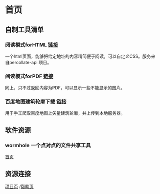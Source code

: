 首页
===

自制工具清单
----
### 阅读模式forHTML [链接](http://rywiki.github.io/tools/slimviewer.html) 

一个html页面，能够把给定地址的内容精简便于阅读，可以自定义CSS。服务来自percollate-api 项目。

### 阅读模式forPDF [链接](http://rywiki.github.io/tools/slimviewer.pdf.html) 

同上，只不过返回内容为PDF，可以显示一些不能显示的图片。

### 百度地图建筑轮廓下载 [链接](/tools/baidu/building.html)

用于手工爬取百度地图上矢量建筑轮廓，并上传到本地服务器。


## 软件资源 ##

### wormhole 一个点对点的文件共享工具
 [首页](https://www.wormholesoft.com)

## 资源连接 ##

[项目页](https://github.com/dmscode/Wiki-in-box)
/[帮助页](help)
